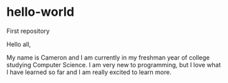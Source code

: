 # hello-world
First repository

Hello all,

My name is Cameron and I am currently in my freshman year of college studying Computer Science.
I am very new to programming, but I love what I have learned so far and I am really excited to
learn more.
